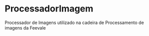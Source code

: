 # ProcessadorImagem
Processador de Imagens utilizado na cadeira de Processamento de imagens da Feevale
